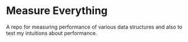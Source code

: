# Measure Everything

A repo for measuring performance of various data structures and also to
test my intuitions about performance.
